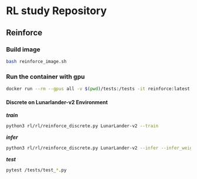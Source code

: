 # RL study Repository

## Reinforce

### Build image
```sh
bash reinforce_image.sh
```
### Run the container with gpu
```sh
docker run --rm --gpus all -v $(pwd)/tests:/tests -it reinforce:latest 
```

#### Discrete on Lunarlander-v2 Environment
***train***
```sh
python3 rl/rl/reinforce_discrete.py LunarLander-v2 --train 
```
***infer***
```sh
python3 rl/rl/reinforce_discrete.py LunarLander-v2 --infer --infer_weight /path/to/saved/weight
```
***test***
```sh
pytest /tests/test_*.py
```

